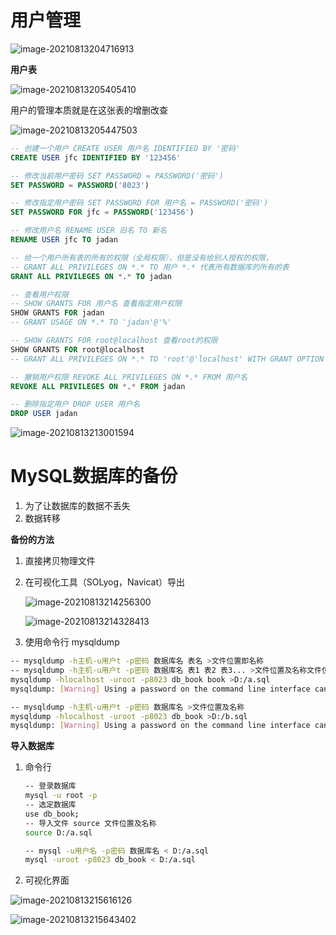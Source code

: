 # 用户管理

![image-20210813204716913](C:\Users\J-ADan\AppData\Roaming\Typora\typora-user-images\image-20210813204716913.png)



**用户表**

![image-20210813205405410](C:\Users\J-ADan\AppData\Roaming\Typora\typora-user-images\image-20210813205405410.png)

用户的管理本质就是在这张表的增删改查

![image-20210813205447503](C:\Users\J-ADan\AppData\Roaming\Typora\typora-user-images\image-20210813205447503.png)

```sql
-- 创建一个用户 CREATE USER 用户名 IDENTIFIED BY '密码'
CREATE USER jfc IDENTIFIED BY '123456'

-- 修改当前用户密码 SET PASSWORD = PASSWORD('密码')
SET PASSWORD = PASSWORD('8023')

-- 修改指定用户密码 SET PASSWORD FOR 用户名 = PASSWORD('密码')
SET PASSWORD FOR jfc = PASSWORD('123456')

-- 修改用户名 RENAME USER 旧名 TO 新名
RENAME USER jfc TO jadan

-- 给一个用户所有表的所有的权限（全局权限），但是没有给别人授权的权限，
-- GRANT ALL PRIVILEGES ON *.* TO 用户 *.* 代表所有数据库的所有的表
GRANT ALL PRIVILEGES ON *.* TO jadan

-- 查看用户权限
-- SHOW GRANTS FOR 用户名 查看指定用户权限
SHOW GRANTS FOR jadan
-- GRANT USAGE ON *.* TO 'jadan'@'%'

-- SHOW GRANTS FOR root@localhost 查看root的权限
SHOW GRANTS FOR root@localhost
-- GRANT ALL PRIVILEGES ON *.* TO 'root'@'localhost' WITH GRANT OPTION 代表所有的权限，包括给别人授权

-- 撤销用户权限 REVOKE ALL PRIVILEGES ON *.* FROM 用户名
REVOKE ALL PRIVILEGES ON *.* FROM jadan

-- 删除指定用户 DROP USER 用户名
DROP USER jadan
```

![image-20210813213001594](C:\Users\J-ADan\AppData\Roaming\Typora\typora-user-images\image-20210813213001594.png)



# MySQL数据库的备份

1. 为了让数据库的数据不丢失
2. 数据转移

**备份的方法**

1. 直接拷贝物理文件

2. 在可视化工具（SOLyog，Navicat）导出

   ![image-20210813214256300](C:\Users\J-ADan\AppData\Roaming\Typora\typora-user-images\image-20210813214256300.png)

   ![image-20210813214328413](C:\Users\J-ADan\AppData\Roaming\Typora\typora-user-images\image-20210813214328413.png)

   

3. 使用命令行 mysqldump

```bash
-- mysqldump -h主机-u用户t -p密码 数据库名 表名 >文件位置即名称
-- mysqldump -h主机-u用户t -p密码 数据库名 表1 表2 表3... >文件位置及名称文件位置及名称
mysqldump -hlocalhost -uroot -p8023 db_book book >D:/a.sql
mysqldump: [Warning] Using a password on the command line interface can be insecure.
```

```bash
-- mysqldump -h主机-u用户t -p密码 数据库名 >文件位置及名称
mysqldump -hlocalhost -uroot -p8023 db_book >D:/b.sql
mysqldump: [Warning] Using a password on the command line interface can be insecure.
```



**导入数据库**

1. 命令行

   ```bash
   -- 登录数据库
   mysql -u root -p
   -- 选定数据库
   use db_book;
   -- 导入文件 source 文件位置及名称
   source D:/a.sql
   
   -- mysql -u用户名 -p密码 数据库名 < D:/a.sql
   mysql -uroot -p8023 db_book < D:/a.sql
   ```

2. 可视化界面

![image-20210813215616126](C:\Users\J-ADan\AppData\Roaming\Typora\typora-user-images\image-20210813215616126.png)

![image-20210813215643402](C:\Users\J-ADan\AppData\Roaming\Typora\typora-user-images\image-20210813215643402.png)

